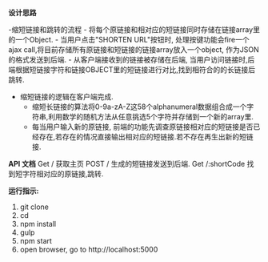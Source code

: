 **设计思路**

-缩短链接和跳转的流程
    - 将每个原链接和相对应的短链接同时存储在链接array里的一个Object. 
    - 当用户点击"SHORTEN URL"按钮时, 处理按键功能会fire一个ajax call,将目前存储所有原链接和短链接的链接array放入一个object, 作为JSON的格式发送到后端.
    - 从客户端接收到的链接被存储在后端, 当用户访问链接时,后端根据短链接字符和链接OBJECT里的短链接进行对比,找到相符合的的长链接后跳转.

- 缩短链接的逻辑在客户端完成. 
    - 缩短长链接的算法将0-9a-zA-Z这58个alphanumeral数据组合成一个字符串,利用数学的随机方法从任意挑选5个字符并存储到一个新的array里.
    - 每当用户输入新的原链接, 前端的功能先调查原链接相对应的短链接是否已经存在,若存在的情况直接输出相对应的短链接.若不存在再生出新的短链接.

**API 文档**
Get /
   获取主页
POST /
   生成的短链接发送到后端.
Get /:shortCode
   找到短字符相对应的原链接,跳转.

**运行指示:**

1. git clone <this repo link>
2. cd <project directory>
3. npm install
4. gulp
5. npm start
6. open browser, go to http://localhost:5000


